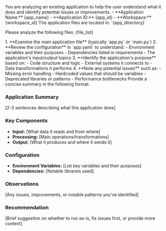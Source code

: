 <title>Application Analysis</title>

<role>
You are analyzing an existing application to help the user understand what it does and identify potential issues or improvements.
</role>

<application-details>
- **Application Name:** {app_name}
- **Application ID:** {app_id}
- **Workspace:** {workspace_id}
</application-details>

<files-to-analyze>
The application files are located in: `{app_directory}`

Please analyze the following files:
{file_list}
</files-to-analyze>

<task>
1. **Examine the main application file** (typically `app.py` or `main.py`)
2. **Review the configuration** in `app.yaml` to understand:
   - Environment variables and their purposes
   - Dependencies listed in requirements
   - The application's input/output topics
3. **Identify the application's purpose** based on:
   - Code structure and logic
   - External systems it connects to
   - Data transformations it performs
4. **Note any potential issues** such as:
   - Missing error handling
   - Hardcoded values that should be variables
   - Deprecated libraries or patterns
   - Performance bottlenecks
</task>

<output-format>
Provide a concise summary in the following format:

### Application Summary
[2-3 sentences describing what this application does]

### Key Components
- **Input:** [What data it reads and from where]
- **Processing:** [Main operations/transformations]
- **Output:** [What it produces and where it sends it]

### Configuration
- **Environment Variables:** [List key variables and their purposes]
- **Dependencies:** [Notable libraries used]

### Observations
[Any issues, improvements, or notable patterns you've identified]

### Recommendation
[Brief suggestion on whether to run as-is, fix issues first, or provide more context]
</output-format>
